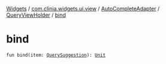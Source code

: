 [Widgets](../../../index.md) / [com.clinia.widgets.ui.view](../../index.md) / [AutoCompleteAdapter](../index.md) / [QueryViewHolder](index.md) / [bind](./bind.md)

# bind

`fun bind(item: `[`QuerySuggestion`](../../../com.clinia.widgets.data/-query-suggestion/index.md)`): `[`Unit`](https://kotlinlang.org/api/latest/jvm/stdlib/kotlin/-unit/index.html)